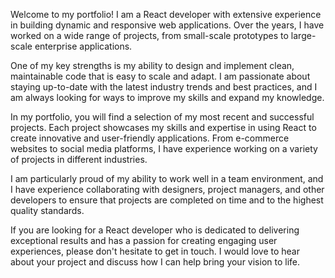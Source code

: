 Welcome to my portfolio! I am a React developer with extensive experience in building dynamic and responsive web applications. Over the years, I have worked on a wide range of projects, from small-scale prototypes to large-scale enterprise applications.

One of my key strengths is my ability to design and implement clean, maintainable code that is easy to scale and adapt. I am passionate about staying up-to-date with the latest industry trends and best practices, and I am always looking for ways to improve my skills and expand my knowledge.

In my portfolio, you will find a selection of my most recent and successful projects. Each project showcases my skills and expertise in using React to create innovative and user-friendly applications. From e-commerce websites to social media platforms, I have experience working on a variety of projects in different industries.

I am particularly proud of my ability to work well in a team environment, and I have experience collaborating with designers, project managers, and other developers to ensure that projects are completed on time and to the highest quality standards.

If you are looking for a React developer who is dedicated to delivering exceptional results and has a passion for creating engaging user experiences, please don't hesitate to get in touch. I would love to hear about your project and discuss how I can help bring your vision to life.

